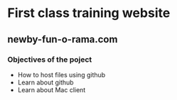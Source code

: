 # First class training website

## newby-fun-o-rama.com

### Objectives of the poject

* How to host files using github
* Learn about github
* Learn about Mac client
